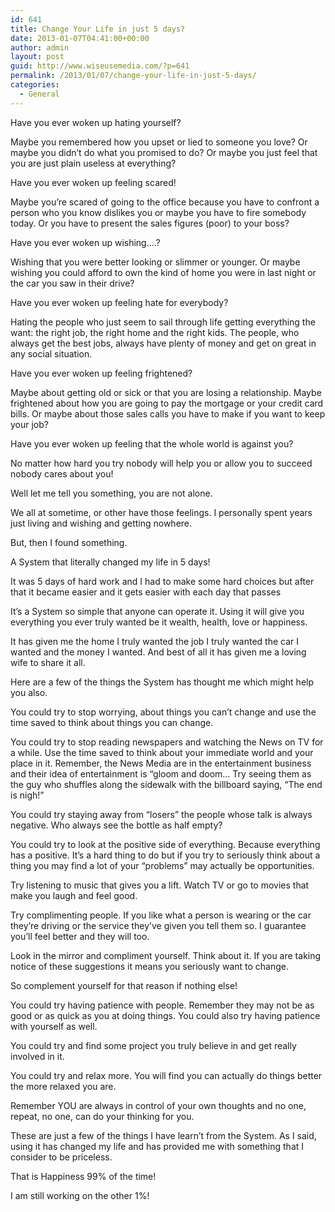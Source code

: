 ```yaml
---
id: 641
title: Change Your Life in just 5 days?
date: 2013-01-07T04:41:00+00:00
author: admin
layout: post
guid: http://www.wiseusemedia.com/?p=641
permalink: /2013/01/07/change-your-life-in-just-5-days/
categories:
  - General
---
```

Have you ever woken up hating yourself?

Maybe you remembered how you upset or lied to someone you love? Or maybe you didn&#8217;t do what you promised to do? Or maybe you just feel that you are just plain useless at everything?

Have you ever woken up feeling scared!

Maybe you&#8217;re scared of going to the office because you have to confront a person who you know dislikes you or maybe you have to fire somebody today. Or you have to present the sales figures (poor) to your boss?

Have you ever woken up wishing&#8230;.?

Wishing that you were better looking or slimmer or younger. Or maybe wishing you could afford to own the kind of home you were in last night or the car you saw in their drive?

Have you ever woken up feeling hate for everybody?

Hating the people who just seem to sail through life getting everything the want: the right job, the right home and the right kids. The people, who always get the best jobs, always have plenty of money and get on great in any social situation.

Have you ever woken up feeling frightened?

Maybe about getting old or sick or that you are losing a relationship. Maybe frightened about how you are going to pay the mortgage or your credit card bills. Or maybe about those sales calls you have to make if you want to keep your job?

Have you ever woken up feeling that the whole world is against you?

No matter how hard you try nobody will help you or allow you to succeed nobody cares about you!

Well let me tell you something, you are not alone.

We all at sometime, or other have those feelings. I personally spent years just living and wishing and getting nowhere.

But, then I found something.

A System that literally changed my life in 5 days!

It was 5 days of hard work and I had to make some hard choices but after that it became easier and it gets easier with each day that passes

It&#8217;s a System so simple that anyone can operate it. Using it will give you everything you ever truly wanted be it wealth, health, love or happiness.

It has given me the home I truly wanted the job I truly wanted the car I wanted and the money I wanted. And best of all it has given me a loving wife to share it all.

Here are a few of the things the System has thought me which might help you also.

You could try to stop worrying, about things you can&#8217;t change and use the time saved to think about things you can change.

You could try to stop reading newspapers and watching the News on TV for a while. Use the time saved to think about your immediate world and your place in it. Remember, the News Media are in the entertainment business and their idea of entertainment is &#8220;gloom and doom&#8230; Try seeing them as the guy who shuffles along the sidewalk with the billboard saying, &#8220;The end is nigh!&#8221;

You could try staying away from &#8220;losers&#8221; the people whose talk is always negative. Who always see the bottle as half empty?

You could try to look at the positive side of everything. Because everything has a positive. It&#8217;s a hard thing to do but if you try to seriously think about a thing you may find a lot of your &#8220;problems&#8221; may actually be opportunities.

Try listening to music that gives you a lift. Watch TV or go to movies that make you laugh and feel good.

Try complimenting people. If you like what a person is wearing or the car they&#8217;re driving or the service they&#8217;ve given you tell them so. I guarantee you&#8217;ll feel better and they will too.

Look in the mirror and compliment yourself. Think about it. If you are taking notice of these suggestions it means you seriously want to change.

So complement yourself for that reason if nothing else!

You could try having patience with people. Remember they may not be as good or as quick as you at doing things. You could also try having patience with yourself as well.

You could try and find some project you truly believe in and get really involved in it.

You could try and relax more. You will find you can actually do things better the more relaxed you are.

Remember YOU are always in control of your own thoughts and no one, repeat, no one, can do your thinking for you.

These are just a few of the things I have learn&#8217;t from the System. As I said, using it has changed my life and has provided me with something that I consider to be priceless.

That is Happiness 99% of the time!

I am still working on the other 1%!